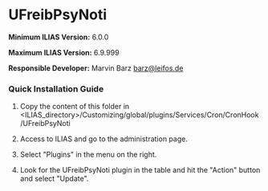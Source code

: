 # UFreibPsyNoti

**Minimum ILIAS Version:**
6.0.0

**Maximum ILIAS Version:**
6.9.999

**Responsible Developer:**
Marvin Barz barz@leifos.de

### Quick Installation Guide
1. Copy the content of this folder in <ILIAS_directory>/Customizing/global/plugins/Services/Cron/CronHook/UFreibPsyNoti

2. Access to ILIAS and go to the administration page.

3. Select "Plugins" in the menu on the right.

4. Look for the UFreibPsyNoti plugin in the table and hit the "Action" button and select "Update".

